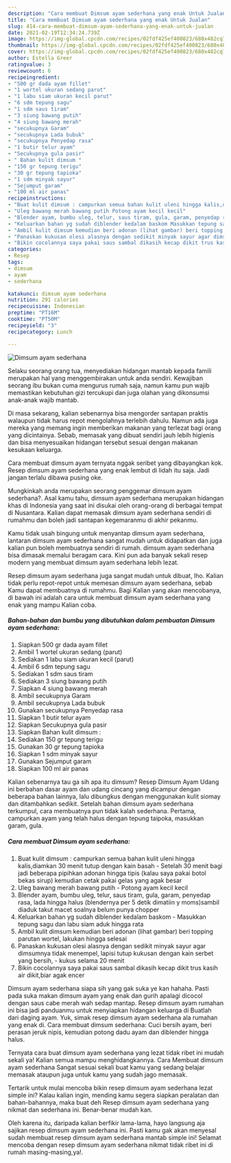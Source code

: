 ```yaml
---
description: "Cara membuat Dimsum ayam sederhana yang enak Untuk Jualan"
title: "Cara membuat Dimsum ayam sederhana yang enak Untuk Jualan"
slug: 414-cara-membuat-dimsum-ayam-sederhana-yang-enak-untuk-jualan
date: 2021-02-19T12:34:24.739Z
image: https://img-global.cpcdn.com/recipes/02fdf425ef400823/680x482cq70/dimsum-ayam-sederhana-foto-resep-utama.jpg
thumbnail: https://img-global.cpcdn.com/recipes/02fdf425ef400823/680x482cq70/dimsum-ayam-sederhana-foto-resep-utama.jpg
cover: https://img-global.cpcdn.com/recipes/02fdf425ef400823/680x482cq70/dimsum-ayam-sederhana-foto-resep-utama.jpg
author: Estella Greer
ratingvalue: 3
reviewcount: 6
recipeingredient:
- "500 gr dada ayam fillet"
- "1 wortel ukuran sedang parut"
- "1 labu siam ukuran kecil parut"
- "6 sdm tepung sagu"
- "1 sdm saus tiram"
- "3 siung bawang putih"
- "4 siung bawang merah"
- "secukupnya Garam"
- "secukupnya Lada bubuk"
- "secukupnya Penyedap rasa"
- "1 butir telur ayam"
- "Secukupnya gula pasir"
- " Bahan kulit dimsum "
- "150 gr tepung terigu"
- "30 gr tepung tapioka"
- "1 sdm minyak sayur"
- "Sejumput garam"
- "100 ml air panas"
recipeinstructions:
- "Buat kulit dimsum : campurkan semua bahan kulit uleni hingga kalis,diamkan 30 menit tutup dengan kain basah Setelah 30 menit bagi jadi beberapa pipihkan adonan hingga tipis (kalau saya pakai botol bekas sirup) kemudian cetak pakai gelas yang agak besar"
- "Uleg bawang merah bawang putih Potong ayam kecil kecil"
- "Blender ayam, bumbu uleg, telur, saus tiram, gula, garam, penyedap rasa, lada hingga halus (blendernya per 5 detik dimatiin y moms)sambil diaduk takut macet soalnya belum punya chopper"
- "Keluarkan bahan yg sudah diblender kedalam baskom Masukkan tepung sagu dan labu siam aduk hingga rata"
- "Ambil kulit dimsum kemudian beri adonan (lihat gambar) beri topping parutan wortel, lakukan hingga selesai"
- "Panaskan kukusan olesi alasnya dengan sedikit minyak sayur agar dimsumnya tidak menempel, lapisi tutup kukusan dengan kain serbet yang bersih, kukus selama 20 menit"
- "Bikin cocolannya saya pakai saus sambal dikasih kecap dikit trus kasih air dikit,biar agak encer"
categories:
- Resep
tags:
- dimsum
- ayam
- sederhana

katakunci: dimsum ayam sederhana 
nutrition: 291 calories
recipecuisine: Indonesian
preptime: "PT16M"
cooktime: "PT50M"
recipeyield: "3"
recipecategory: Lunch

---
```



![Dimsum ayam sederhana](https://img-global.cpcdn.com/recipes/02fdf425ef400823/680x482cq70/dimsum-ayam-sederhana-foto-resep-utama.jpg)

Selaku seorang orang tua, menyediakan hidangan mantab kepada famili merupakan hal yang menggembirakan untuk anda sendiri. Kewajiban seorang ibu bukan cuma mengurus rumah saja, namun kamu pun wajib memastikan kebutuhan gizi tercukupi dan juga olahan yang dikonsumsi anak-anak wajib mantab.

Di masa  sekarang, kalian sebenarnya bisa mengorder santapan praktis walaupun tidak harus repot mengolahnya terlebih dahulu. Namun ada juga mereka yang memang ingin memberikan makanan yang terlezat bagi orang yang dicintainya. Sebab, memasak yang dibuat sendiri jauh lebih higienis dan bisa menyesuaikan hidangan tersebut sesuai dengan makanan kesukaan keluarga. 

Cara membuat dimsum ayam ternyata nggak seribet yang dibayangkan kok. Resep dimsum ayam sederhana yang enak lembut di lidah itu saja. Jadi jangan terlalu dibawa pusing oke.

Mungkinkah anda merupakan seorang penggemar dimsum ayam sederhana?. Asal kamu tahu, dimsum ayam sederhana merupakan hidangan khas di Indonesia yang saat ini disukai oleh orang-orang di berbagai tempat di Nusantara. Kalian dapat memasak dimsum ayam sederhana sendiri di rumahmu dan boleh jadi santapan kegemaranmu di akhir pekanmu.

Kamu tidak usah bingung untuk menyantap dimsum ayam sederhana, lantaran dimsum ayam sederhana sangat mudah untuk didapatkan dan juga kalian pun boleh membuatnya sendiri di rumah. dimsum ayam sederhana bisa dimasak memalui beragam cara. Kini pun ada banyak sekali resep modern yang membuat dimsum ayam sederhana lebih lezat.

Resep dimsum ayam sederhana juga sangat mudah untuk dibuat, lho. Kalian tidak perlu repot-repot untuk memesan dimsum ayam sederhana, sebab Kamu dapat membuatnya di rumahmu. Bagi Kalian yang akan mencobanya, di bawah ini adalah cara untuk membuat dimsum ayam sederhana yang enak yang mampu Kalian coba.

<!--inarticleads1-->

##### Bahan-bahan dan bumbu yang dibutuhkan dalam pembuatan Dimsum ayam sederhana:

1. Siapkan 500 gr dada ayam fillet
1. Ambil 1 wortel ukuran sedang (parut)
1. Sediakan 1 labu siam ukuran kecil (parut)
1. Ambil 6 sdm tepung sagu
1. Sediakan 1 sdm saus tiram
1. Sediakan 3 siung bawang putih
1. Siapkan 4 siung bawang merah
1. Ambil secukupnya Garam
1. Ambil secukupnya Lada bubuk
1. Gunakan secukupnya Penyedap rasa
1. Siapkan 1 butir telur ayam
1. Siapkan Secukupnya gula pasir
1. Siapkan  Bahan kulit dimsum :
1. Sediakan 150 gr tepung terigu
1. Gunakan 30 gr tepung tapioka
1. Siapkan 1 sdm minyak sayur
1. Gunakan Sejumput garam
1. Siapkan 100 ml air panas


Kalian sebenarnya tau ga sih apa itu dimsum? Resep Dimsum Ayam Udang ini berbahan dasar ayam dan udang cincang yang dicampur dengan beberapa bahan lainnya, lalu dibungkus dengan menggunakan kulit siomay dan ditambahkan sedikit. Setelah bahan dimsum ayam sederhana terkumpul, cara membuatnya pun tidak kalah sederhana. Pertama, campurkan ayam yang telah halus dengan tepung taipoka, masukkan garam, gula. 

<!--inarticleads2-->

##### Cara membuat Dimsum ayam sederhana:

1. Buat kulit dimsum : campurkan semua bahan kulit uleni hingga kalis,diamkan 30 menit tutup dengan kain basah - Setelah 30 menit bagi jadi beberapa pipihkan adonan hingga tipis (kalau saya pakai botol bekas sirup) kemudian cetak pakai gelas yang agak besar
1. Uleg bawang merah bawang putih - Potong ayam kecil kecil
1. Blender ayam, bumbu uleg, telur, saus tiram, gula, garam, penyedap rasa, lada hingga halus (blendernya per 5 detik dimatiin y moms)sambil diaduk takut macet soalnya belum punya chopper
1. Keluarkan bahan yg sudah diblender kedalam baskom - Masukkan tepung sagu dan labu siam aduk hingga rata
1. Ambil kulit dimsum kemudian beri adonan (lihat gambar) beri topping parutan wortel, lakukan hingga selesai
1. Panaskan kukusan olesi alasnya dengan sedikit minyak sayur agar dimsumnya tidak menempel, lapisi tutup kukusan dengan kain serbet yang bersih, - kukus selama 20 menit
1. Bikin cocolannya saya pakai saus sambal dikasih kecap dikit trus kasih air dikit,biar agak encer


Dimsum ayam sederhana siapa sih yang gak suka ye kan hahaha. Pasti pada suka makan dimsum ayam yang enak dan gurih apalagi dicocol dengan saus cabe merah wah sedap mantap. Resep dimsum ayam rumahan ini bisa jadi panduanmu untuk menyiapkan hidangan keluarga di Buatlah dari daging ayam. Yuk, simak resep dimsum ayam sederhana ala rumahan yang enak di. Cara membuat dimsum sederhana: Cuci bersih ayam, beri perasan jeruk nipis, kemudian potong dadu ayam dan diblender hingga halus. 

Ternyata cara buat dimsum ayam sederhana yang lezat tidak ribet ini mudah sekali ya! Kalian semua mampu menghidangkannya. Cara Membuat dimsum ayam sederhana Sangat sesuai sekali buat kamu yang sedang belajar memasak ataupun juga untuk kamu yang sudah jago memasak.

Tertarik untuk mulai mencoba bikin resep dimsum ayam sederhana lezat simple ini? Kalau kalian ingin, mending kamu segera siapkan peralatan dan bahan-bahannya, maka buat deh Resep dimsum ayam sederhana yang nikmat dan sederhana ini. Benar-benar mudah kan. 

Oleh karena itu, daripada kalian berfikir lama-lama, hayo langsung aja sajikan resep dimsum ayam sederhana ini. Pasti kamu gak akan menyesal sudah membuat resep dimsum ayam sederhana mantab simple ini! Selamat mencoba dengan resep dimsum ayam sederhana nikmat tidak ribet ini di rumah masing-masing,ya!.

